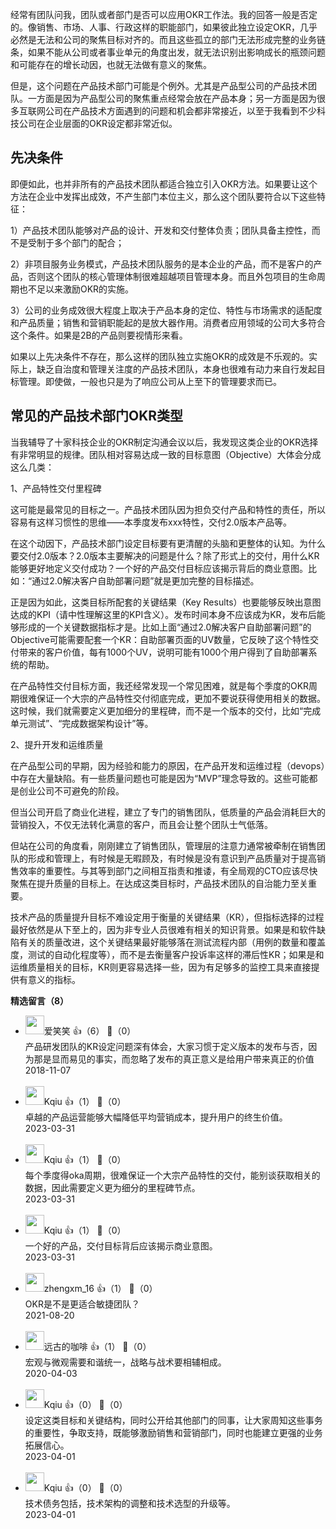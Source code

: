 经常有团队问我，团队或者部门是否可以应用OKR工作法。我的回答一般是否定的。像销售、市场、人事、行政这样的职能部门，如果彼此独立设定OKR，几乎必然是无法和公司的聚焦目标对齐的。而且这些孤立的部门无法形成完整的业务链条，如果不能从公司或者事业单元的角度出发，就无法识别出影响成长的瓶颈问题和可能存在的增长动因，也就无法做有意义的聚焦。

但是，这个问题在产品技术部门可能是个例外。尤其是产品型公司的产品技术团队。一方面是因为产品型公司的聚焦重点经常会放在产品本身；另一方面是因为很多互联网公司在产品技术方面遇到的问题和机会都非常接近，以至于我看到不少科技公司在企业层面的OKR设定都非常近似。

## 先决条件

即便如此，也并非所有的产品技术团队都适合独立引入OKR方法。如果要让这个方法在企业中发挥出成效，不产生部门本位主义，那么这个团队要符合以下这些特征：

1）产品技术团队能够对产品的设计、开发和交付整体负责；团队具备主控性，而不是受制于多个部门的配合；

2）非项目服务业务模式，产品技术团队服务的是本企业的产品，而不是客户的产品，否则这个团队的核心管理体制很难超越项目管理本身。而且外包项目的生命周期也不足以来激励OKR的实施。

3）公司的业务成效很大程度上取决于产品本身的定位、特性与市场需求的适配度和产品质量；销售和营销职能起的是放大器作用。消费者应用领域的公司大多符合这个条件。如果是2B的产品则要视情形来看。

如果以上先决条件不存在，那么这样的团队独立实施OKR的成效是不乐观的。实际上，缺乏自治度和管理关注度的产品技术团队，本身也很难有动力来自行发起目标管理。即使做，一般也只是为了响应公司从上至下的管理要求而已。

## 常见的产品技术部门OKR类型

当我辅导了十家科技企业的OKR制定沟通会议以后，我发现这类企业的OKR选择有非常明显的规律。团队相对容易达成一致的目标意图（Objective）大体会分成这么几类：

1、产品特性交付里程碑

这可能是最常见的目标之一。产品技术团队因为担负交付产品和特性的责任，所以容易有这样习惯性的思维——本季度发布xxx特性，交付2.0版本产品等。

在这个动因下，产品技术部门设定目标要有更清醒的头脑和更整体的认知。为什么要交付2.0版本？2.0版本主要解决的问题是什么？除了形式上的交付，用什么KR能够更好地定义交付成功？一个好的产品交付目标应该揭示背后的商业意图。比如：“通过2.0解决客户自助部署问题”就是更加完整的目标描述。

正是因为如此，这类目标所配套的关键结果（Key Results）也要能够反映出意图达成的KPI（请中性理解这里的KPI含义）。发布时间本身不应该成为KR，发布后能够形成的一个关键数据指标才是。比如上面“通过2.0解决客户自助部署问题”的Objective可能需要配套一个KR：自助部署页面的UV数量，它反映了这个特性交付带来的客户价值，每有1000个UV，说明可能有1000个用户得到了自助部署系统的帮助。

在产品特性交付目标方面，我还经常发现一个常见困难，就是每个季度的OKR周期很难保证一个大宗的产品特性交付彻底完成，更加不要说获得使用相关的数据。这时候，我们就需要定义更加细分的里程碑，而不是一个版本的交付，比如“完成单元测试”、“完成数据架构设计”等。

2、提升开发和运维质量

在产品型公司的早期，因为经验和能力的原因，在产品开发和运维过程（devops）中存在大量缺陷。有一些质量问题也可能是因为“MVP”理念导致的。这些可能都是创业公司不可避免的阶段。

但当公司开启了商业化进程，建立了专门的销售团队，低质量的产品会消耗巨大的营销投入，不仅无法转化满意的客户，而且会让整个团队士气低落。

但站在公司的角度看，刚刚建立了销售团队，管理层的注意力通常被牵制在销售团队的形成和管理上，有时候是无暇顾及，有时候是没有意识到产品质量对于提高销售效率的重要性。与其等到部门之间相互指责和推诿，有全局观的CTO应该尽快聚焦在提升质量的目标上。在达成这类目标时，产品技术团队的自治能力至关重要。

技术产品的质量提升目标不难设定用于衡量的关键结果（KR），但指标选择的过程最好依然是从下至上的，因为非专业人员很难有相关的知识背景。如果是和软件缺陷有关的质量改进，这个关键结果最好能够落在测试流程内部（用例的数量和覆盖度，测试的自动化程度等），而不是去衡量客户投诉率这样的滞后性KR；如果是和运维质量相关的目标，KR则更容易选择一些，因为有足够多的监控工具来直接提供有意义的指标。
<div><strong>精选留言（8）</strong></div><ul>
<li><img src="http://thirdwx.qlogo.cn/mmopen/vi_32/S8nYMkG2uByU9IpbAExZwCoj4PCJEs28ZMgHM0y8L2VicDkQzGrOVpG4Qedm9toibAGEzOLKbnibmM46zuW95Oib0w/132" width="30px"><span>爱笑笑</span> 👍（6） 💬（0）<div>产品研发团队的KR设定问题深有体会，大家习惯于定义版本的发布与否，因为那是显而易见的事实，而忽略了发布的真正意义是给用户带来真正的价值</div>2018-11-07</li><br/><li><img src="https://static001.geekbang.org/account/avatar/00/18/45/9a/1c9b3fa9.jpg" width="30px"><span>Kqiu</span> 👍（1） 💬（0）<div>卓越的产品运营能够大幅降低平均营销成本，提升用户的终生价值。</div>2023-03-31</li><br/><li><img src="https://static001.geekbang.org/account/avatar/00/18/45/9a/1c9b3fa9.jpg" width="30px"><span>Kqiu</span> 👍（1） 💬（0）<div>每个季度得oka周期，很难保证一个大宗产品特性的交付，能别谈获取相关的数据，因此需要定义更为细分的里程碑节点。</div>2023-03-31</li><br/><li><img src="https://static001.geekbang.org/account/avatar/00/18/45/9a/1c9b3fa9.jpg" width="30px"><span>Kqiu</span> 👍（1） 💬（0）<div>一个好的产品，交付目标背后应该揭示商业意图。</div>2023-03-31</li><br/><li><img src="https://static001.geekbang.org/account/avatar/00/28/df/23/dbb2fb8e.jpg" width="30px"><span>zhengxm_16</span> 👍（1） 💬（0）<div>OKR是不是更适合敏捷团队？</div>2021-08-20</li><br/><li><img src="https://static001.geekbang.org/account/avatar/00/10/dc/64/5b4a066b.jpg" width="30px"><span>远古的咖啡</span> 👍（1） 💬（0）<div>宏观与微观需要和谐统一，战略与战术要相辅相成。</div>2020-04-03</li><br/><li><img src="https://static001.geekbang.org/account/avatar/00/18/45/9a/1c9b3fa9.jpg" width="30px"><span>Kqiu</span> 👍（0） 💬（0）<div>设定这类目标和关键结构，同时公开给其他部门的同事，让大家周知这些事务的重要性，争取支持，既能够激励销售和营销部门，同时也能建立更强的业务拓展信心。</div>2023-04-01</li><br/><li><img src="https://static001.geekbang.org/account/avatar/00/18/45/9a/1c9b3fa9.jpg" width="30px"><span>Kqiu</span> 👍（0） 💬（0）<div>技术债务包括，技术架构的调整和技术选型的升级等。</div>2023-04-01</li><br/>
</ul>